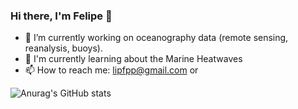 ### Hi there, I'm Felipe 👋

- 🔭 I’m currently working on oceanography data (remote sensing, reanalysis, buoys).
- 🌱 I'm currently learning about the Marine Heatwaves
- 📫 How to reach me: lipfpp@gmail.com or 

![Anurag's GitHub stats](https://github-readme-stats.vercel.app/api?username=lipfpp&show_icons=true&theme=dark)


